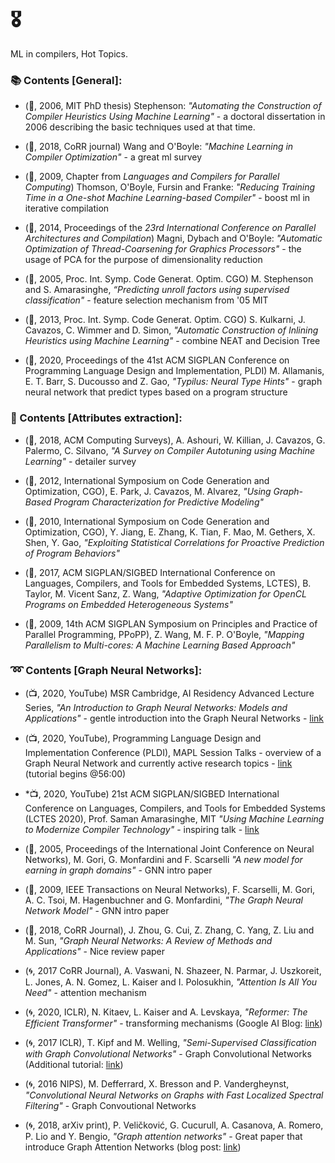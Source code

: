 # :medal_military: 
ML in compilers, Hot Topics.

### :books: Contents [General]:

* (:blue_book:, 2006, MIT PhD thesis) Stephenson: *"Automating the Construction of Compiler Heuristics Using Machine Learning"* - a doctoral dissertation in 2006 describing the basic techniques used at that time.

* (:scroll:, 2018, CoRR journal) Wang and O'Boyle: *"Machine Learning in Compiler Optimization"* - a great ml survey

* (:scroll:, 2009, Chapter from *Languages and Compilers for Parallel Computing*) Thomson, O'Boyle, Fursin and Franke: *"Reducing Training Time in a One-shot Machine Learning-based Compiler"* - boost ml in iterative compilation

* (:scroll:, 2014, Proceedings of the *23rd International Conference on Parallel Architectures and Compilation*) Magni, Dybach and O'Boyle: *"Automatic Optimization of Thread-Coarsening for Graphics
Processors"* - the usage of PCA for the purpose of dimensionality reduction

* (:scroll:, 2005, Proc. Int. Symp. Code Generat. Optim. CGO) M. Stephenson and S. Amarasinghe, *“Predicting unroll factors using supervised classification"* - feature selection mechanism from '05 MIT

* (:scroll:, 2013, Proc. Int. Symp. Code Generat. Optim. CGO) S. Kulkarni, J. Cavazos, C. Wimmer and D. Simon, *"Automatic Construction of Inlining Heuristics using Machine Learning"* - combine NEAT and Decision Tree

* (:scroll:, 2020, Proceedings of the 41st ACM SIGPLAN Conference on Programming Language Design and Implementation, PLDI) M. Allamanis, E. T. Barr, S. Ducousso and Z. Gao, *"Typilus: Neural Type Hints"* - graph neural network that predict types based on a program structure

### :dart: Contents [Attributes extraction]:

* (:scroll:, 2018, ACM Computing Surveys), A. Ashouri, W. Killian, J. Cavazos, G. Palermo, C. Silvano, *"A Survey on Compiler Autotuning using Machine Learning"* - detailer survey

* (:scroll:, 2012, International Symposium on Code Generation and Optimization, CGO), E. Park, J. Cavazos, M. Alvarez, *"Using Graph-Based Program Characterization for Predictive Modeling"*

* (:scroll:, 2010, International Symposium on Code Generation and Optimization, CGO), Y. Jiang, E. Zhang, K. Tian, F. Mao, M. Gethers, X. Shen, Y. Gao, *"Exploiting Statistical Correlations for Proactive Prediction of Program Behaviors"* 

* (:scroll:, 2017, ACM SIGPLAN/SIGBED International Conference on Languages, Compilers, and Tools for Embedded Systems, LCTES), B. Taylor, M. Vicent Sanz, Z. Wang, *"Adaptive Optimization for OpenCL Programs on Embedded Heterogeneous Systems"*

* (:scroll:, 2009, 14th ACM SIGPLAN Symposium on Principles and Practice of Parallel Programming, PPoPP), Z. Wang, M. F. P. O'Boyle, *"Mapping Parallelism to Multi-cores: A Machine Learning Based Approach"*


### :loop: Contents [Graph Neural Networks]:

* (:tv:, 2020, YouTube)  MSR Cambridge, AI Residency Advanced Lecture Series, *"An Introduction to Graph Neural Networks: Models and Applications"* - gentle introduction into the Graph Neural Networks - [link](https://www.youtube.com/watch?v=zCEYiCxrL_0)

* (:tv:, 2020, YouTube), Programming Language Design and Implementation Conference (PLDI), MAPL Session Talks - overview of a Graph Neural Network and currently active research topics - [link](https://www.youtube.com/watch?v=rwBbYhOAnPo&feature=youtu.be) (tutorial begins @56:00)

* *:tv:, 2020, YouTube) 21st ACM SIGPLAN/SIGBED International Conference on Languages, Compilers, and Tools for Embedded Systems (LCTES 2020), Prof. Saman Amarasinghe, MIT *"Using Machine Learning to Modernize Compiler Technology"* - inspiring talk - [link](https://conf.researchr.org/home/LCTES-2020)

* (:scroll:, 2005, Proceedings of the International Joint Conference on Neural Networks), M. Gori, G. Monfardini and F. Scarselli *"A new model for earning in graph domains"* - GNN intro paper

* (:scroll:, 2009, IEEE Transactions on Neural Networks), F. Scarselli, M. Gori, A. C. Tsoi, M. Hagenbuchner and G. Monfardini, *"The Graph Neural Network Model"* - GNN intro paper

* (:scroll:, 2018, CoRR Journal), J. Zhou, G. Cui, Z. Zhang, C. Yang, Z. Liu and M. Sun, *"Graph Neural Networks: A Review of Methods and Applications"* - Nice review paper

* (:cyclone:, 2017 CoRR Journal), A. Vaswani, N. Shazeer, N. Parmar, J. Uszkoreit, L.  Jones, A. N. Gomez, L. Kaiser and I. Polosukhin, *"Attention Is All You Need"* - attention mechanism

* (:cyclone:, 2020, ICLR), N. Kitaev, L. Kaiser and A. Levskaya, *"Reformer: The Efficient Transformer"* - transforming mechanisms (Google AI Blog: [link](https://ai.googleblog.com/2020/01/reformer-efficient-transformer.html))

* (:cyclone:, 2017 ICLR), T. Kipf and M. Welling, *"Semi-Supervised Classification with Graph Convolutional Networks"* - Graph Convolutional Networks (Additional tutorial: [link](http://tkipf.github.io/graph-convolutional-networks/))

* (:cyclone:, 2016 NIPS), M. Defferrard, X. Bresson and P. Vandergheynst, *"Convolutional Neural Networks on Graphs with Fast Localized Spectral Filtering"* - Graph Convoutional Networks

* (:cyclone:, 2018, arXiv print), P. Veličković, G. Cucurull, A. Casanova, A. Romero, P. Lio and Y. Bengio, *"Graph attention networks"* - Great paper that introduce Graph Attention Networks (blog post: [link](https://petar-v.com/GAT/))


